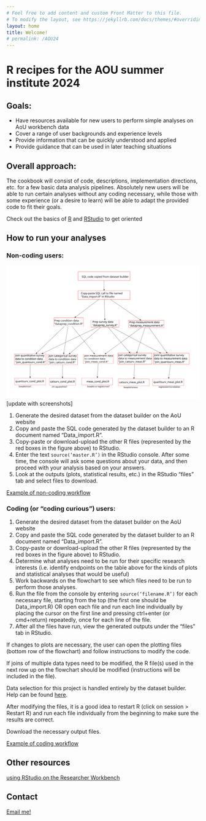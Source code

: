 ```yaml
---
# Feel free to add content and custom Front Matter to this file.
# To modify the layout, see https://jekyllrb.com/docs/themes/#overriding-theme-defaults
layout: home
title: Welcome!
# permalink: /AOU24
---
```

    
# R recipes for the AOU summer institute 2024

## Goals: 
 - Have resources available for new users to perform simple analyses on AoU workbench data
 - Cover a range of user backgrounds and experience levels
 - Provide information that can be quickly understood and applied 
 - Provide guidance that can be used in later teaching situations
 
## Overall approach: 
The cookbook will consist of code, descriptions, implementation directions, etc. for a few basic data analysis pipelines. Absolutely new users will be able to run certain analyses without any coding necessary, while those with some experience (or a desire to learn) will be able to adapt the provided code to fit their goals. 
 
Check out the basics of [R](/Basics/R) and [RStudio](/Basics/RStudio) to get oriented



## How to run your analyses
### Non-coding users: 
![flowchart of files for different types of analyses](images/flowchart_052824.png)
[update with screenshots]
1. Generate the desired dataset from the dataset builder on the AoU website
2. Copy and paste the SQL code generated by the dataset builder to an R document named “Data_import.R”.
3. Copy-paste or download-upload the other R files (represented by the red boxes in the figure above) to RStudio.
4. Enter the text `source(‘master.R’)` in the RStudio console. After some time, the console will ask some questions about your data, and then proceed with your analysis based on your answers.
5. Look at the outputs (plots, statistical results, etc.) in the RStudio “files” tab and select files to download.

[Example of non-coding workflow](/Examples/BMI_noncoding)

### Coding (or “coding curious”) users:
1. Generate the desired dataset from the dataset builder on the AoU website
2. Copy and paste the SQL code generated by the dataset builder to an R document named “Data_import.R”.
3. Copy-paste or download-upload the other R files (represented by the red boxes in the figure above) to RStudio.
4. Determine what analyses need to be run for their specific research interests (i.e. identify endpoints on the table above for the kinds of plots and statistical analyses that would be useful)
5. Work backwards on the flowchart to see which files need to be run to perform those analyses.
6. Run the file from the console by entering `source(‘filename.R’)` for each necessary file, starting from the top (the first one should be Data_import.R) OR open each file and run each line individually by placing the cursor on the first line and pressing ctrl+enter (or cmd+return) repeatedly, once for each line of the file.
7. After all the files have run, view the generated outputs under the “files” tab in RStudio. 

If changes to plots are necessary, the user can open the plotting files (bottom row of the flowchart) and follow instructions to modify the code. 

If joins of multiple data types need to be modified, the R file(s) used in the next row up on the flowchart should be modified (instructions will be included in the file). 

Data selection for this project is handled entirely by the dataset builder. Help can be found [here](https://support.researchallofus.org/hc/en-us/articles/4556645124244-Using-the-Concept-Set-Selector-and-Dataset-Builder-tools-to-build-your-dataset).

After modifying the files, it is a good idea to restart R (click on session > Restart R) and run each file individually from the beginning to make sure the results are correct.

Download the necessary output files.

[Example of coding workflow](/Examples/BMI_coding)


## Other resources
[using RStudio on the Researcher Workbench](https://support.researchallofus.org/hc/en-us/articles/22078658566804-Using-RStudio-on-the-Researcher-Workbench)



## Contact
[Email me!](mailto:eric.sodja@utah.edu)




